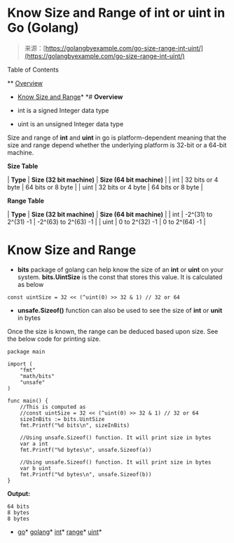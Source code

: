 <!--yml
category: 未分类
date: 2024-10-13 06:06:27
-->

# Know Size and Range of int or uint in Go (Golang)

> 来源：[https://golangbyexample.com/go-size-range-int-uint/](https://golangbyexample.com/go-size-range-int-uint/)

Table of Contents

 **   [Overview](#Overview "Overview")
*   [Know Size and Range](#Know_Size_and_Range "Know Size and Range")*  *# **Overview**

*   int is a signed Integer data type

*   uint is an unsigned Integer data type

Size and range of **int** and **uint** in go is platform-dependent meaning that the size and range depend whether the underlying platform is 32-bit or a 64-bit machine.

**Size Table**

| **Type** | **Size (32 bit machine)** | **Size (64 bit machine)** |
| int | 32 bits or 4 byte | 64 bits or 8 byte |
| uint | 32 bits or 4 byte | 64 bits or 8 byte |

**Range Table**

| **Type** | **Size (32 bit machine)** | **Size (64 bit machine)** |
| int | -2^(31) to 2^(31) -1 | -2^(63) to 2^(63) -1 |
| uint | 0 to 2^(32) -1 | 0 to 2^(64) -1 |

# **Know Size and Range**

*   **bits** package of golang can help know the size of an **int** or **uint** on your system. **bits.UintSize** is the const that stores this value. It is calculated as below

```
const uintSize = 32 << (^uint(0) >> 32 & 1) // 32 or 64
```

*   **unsafe.Sizeof()** function can also be used to see the size of **int** or **unit** in bytes

Once the size is known, the range can be deduced based upon size. See the below code for printing size.

```
package main

import (
    "fmt"
    "math/bits"
    "unsafe"
)

func main() {
    //This is computed as 
    //const uintSize = 32 << (^uint(0) >> 32 & 1) // 32 or 64
    sizeInBits := bits.UintSize
    fmt.Printf("%d bits\n", sizeInBits)

    //Using unsafe.Sizeof() function. It will print size in bytes
    var a int
    fmt.Printf("%d bytes\n", unsafe.Sizeof(a))

    //Using unsafe.Sizeof() function. It will print size in bytes
    var b uint
    fmt.Printf("%d bytes\n", unsafe.Sizeof(b))
}
```

**Output:**

```
64 bits
8 bytes
8 bytes
```

*   [go](https://golangbyexample.com/tag/go/)*   [golang](https://golangbyexample.com/tag/golang/)*   [int](https://golangbyexample.com/tag/int/)*   [range](https://golangbyexample.com/tag/range/)*   [uint](https://golangbyexample.com/tag/uint/)*